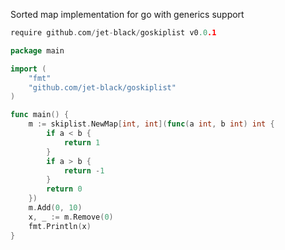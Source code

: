Sorted map implementation for go with generics support

```go
require github.com/jet-black/goskiplist v0.0.1
```

```go
package main

import (
	"fmt"
	"github.com/jet-black/goskiplist"
)

func main() {
	m := skiplist.NewMap[int, int](func(a int, b int) int {
		if a < b {
			return 1
		}
		if a > b {
			return -1
		}
		return 0
	})
	m.Add(0, 10)
	x, _ := m.Remove(0)
	fmt.Println(x)
}

```